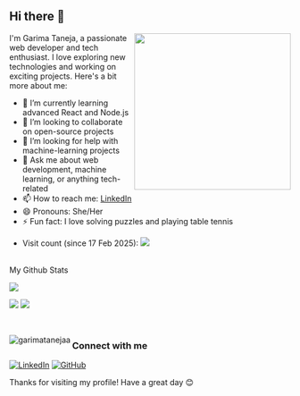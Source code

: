 ## Hi there 👋
<img align="right" width="280" src="https://github.com/user-attachments/assets/7888cfa7-4827-4cf9-bf26-72e24aeff0e3">


I'm Garima Taneja, a passionate web developer and tech enthusiast. I love exploring new technologies and working on exciting projects. Here's a bit more about me:

- 🌱 I’m currently learning advanced React and Node.js
- 👯 I’m looking to collaborate on open-source projects
- 🤔 I’m looking for help with machine-learning projects
- 💬 Ask me about web development, machine learning, or anything tech-related
- 📫 How to reach me: [LinkedIn](https://www.linkedin.com/in/garimataneja/)
- 😄 Pronouns: She/Her
- ⚡ Fun fact: I love solving puzzles and playing table tennis

+ Visit count (since 17 Feb 2025):
  ![](https://count.getloli.com/get/@garimatanejaa?theme=moebooru)


<br>
My Github Stats

![](http://github-profile-summary-cards.vercel.app/api/cards/profile-details?username=garimatanejaa&theme=dracula) 

![](http://github-profile-summary-cards.vercel.app/api/cards/repos-per-language?username=garimatanejaa&theme=dracula) 
![](http://github-profile-summary-cards.vercel.app/api/cards/most-commit-language?username=garimatanejaa&theme=dracula)


<br>

<p><img align="left" src="https://github-readme-stats.vercel.app/api/top-langs?username=garimatanejaa&show_icons=true&locale=en&layout=compact" alt="garimatanejaa" /></p>


### Connect with me
[![LinkedIn](https://img.shields.io/badge/LinkedIn-blue?style=flat-square&logo=linkedin&logoColor=white)](https://www.linkedin.com/in/garimatanejaa/)
[![GitHub](https://img.shields.io/badge/GitHub-black?style=flat-square&logo=github&logoColor=white)](https://github.com/garimatanejaa)



Thanks for visiting my profile! Have a great day 😊

